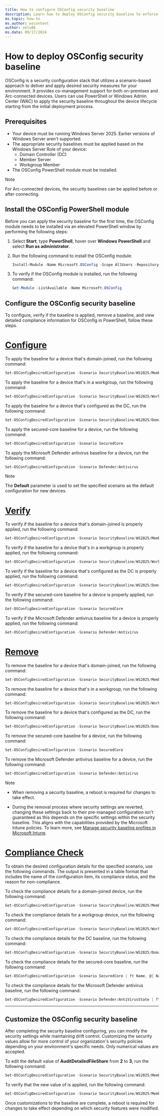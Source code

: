 ```yaml
---
title: How to configure OSConfig security baseline
description: Learn how to deploy OSConfig security baseline to enforce granular security settings to better protect and harden your Windows Server 2025 environment.
ms.topic: how-to
ms.author: wscontent
author: xelu86
ms.date: 09/17/2024
---
```


# How to deploy OSConfig security baseline

OSConfig is a security configuration stack that utilizes a scenario-based approach to deliver and apply desired security measures for your environment. It provides co-management support for both on-premises and Arc-connected devices. Users can use PowerShell or Windows Admin Center (WAC) to apply the security baseline throughout the device lifecycle starting from the initial deployment process.

## Prerequisites

- Your device must be running Windows Server 2025. Earlier versions of Windows Server aren't supported.
- The appropriate security baselines must be applied based on the Windows Server Role of your device:
  - Domain Controller (DC)
  - Member Server
  - Workgroup Member
- The OSConfig PowerShell module must be installed.

> [!NOTE]
> For Arc-connected devices, the security baselines can be applied before or after connecting.

## Install the OSConfig PowerShell module

Before you can apply the security baseline for the first time, the OSConfig module needs to be installed via an elevated PowerShell window by performing the following steps:

1. Select **Start**, type **PowerShell**, hover over **Windows PowerShell** and select **Run as administrator**.

1. Run the following command to install the OSConfig module:

   ```powershell
   Install-Module -Name Microsoft.OSConfig -Scope AllUsers -Repository PSGallery -Force
   ```

1. To verify if the OSConfig module is installed, run the following command:

   ```powershell
   Get-Module -ListAvailable -Name Microsoft.OSConfig
   ```

## Configure the OSConfig security baseline

To configure, verify if the baseline is applied, remove a baseline, and view detailed compliance information for OSConfig in PowerShell, follow these steps.

# [Configure](#tab/configure)

To apply the baseline for a device that's domain-joined, run the following command:

```powershell
Set-OSConfigDesiredConfiguration -Scenario SecurityBaseline/WS2025/MemberServer
```

To apply the baseline for a device that's in a workgroup, run the following command:

```powershell
Set-OSConfigDesiredConfiguration -Scenario SecurityBaseline/WS2025/WorkgroupMember
```

To apply the baseline for a device that's configured as the DC, run the following command:

```powershell
Set-OSConfigDesiredConfiguration -Scenario SecurityBaseline/WS2025/DomainController
```

To apply the secured-core baseline for a device, run the following command:

```powershell
Set-OSConfigDesiredConfiguration -Scenario SecuredCore
```

To apply the Microsoft Defender antivirus baseline for a device, run the following command:

```powershell
Set-OSConfigDesiredConfiguration -Scenario Defender/Antivirus
```

> [!NOTE]
> The **Default** parameter is used to set the specified scenario as the default configuration for new devices.

# [Verify](#tab/verify)

To verify if the baseline for a device that's domain-joined is properly applied, run the following command:

```powershell
Get-OSConfigDesiredConfiguration -Scenario SecurityBaseline/WS2025/MemberServer
```

To verify if the baseline for a device that's in a workgroup is properly applied, run the following command:

```powershell
Get-OSConfigDesiredConfiguration -Scenario SecurityBaseline/WS2025/WorkgroupMember
```

To verify if the baseline for a device that's configured as the DC is properly applied, run the following command:

```powershell
Get-OSConfigDesiredConfiguration -Scenario SecurityBaseline/WS2025/DomainController
```

To verify if the secured-core baseline for a device is properly applied, run the following command:

```powershell
Get-OSConfigDesiredConfiguration -Scenario SecuredCore
```

To verify if the Microsoft Defender antivirus baseline for a device is properly applied, run the following command:

```powershell
Get-OSConfigDesiredConfiguration -Scenario Defender/Antivirus
```

# [Remove](#tab/remove)

To remove the baseline for a device that's domain-joined, run the following command:

```powershell
Set-OSConfigDesiredConfiguration -Scenario SecurityBaseline/WS2025/MemberServer
```

To remove the baseline for a device that's in a workgroup, run the following command:

```powershell
Set-OSConfigDesiredConfiguration -Scenario SecurityBaseline/WS2025/WorkgroupMember
```

To remove the baseline for a device that's configured as the DC, run the following command:

```powershell
Set-OSConfigDesiredConfiguration -Scenario SecurityBaseline/WS2025/DomainController
```

To remove the secured-core baseline for a device, run the following command:

```powershell
Set-OSConfigDesiredConfiguration -Scenario SecuredCore
```

To remove the Microsoft Defender antivirus baseline for a device, run the following command:

```powershell
Set-OSConfigDesiredConfiguration -Scenario Defender/Antivirus
```

> [!NOTE]
>
> - When removing a security baseline, a reboot is required for changes to take effect.
>
> - During the removal process where security settings are reverted, changing these settings back to their pre-managed configuration isn't guaranteed as this depends on the specific settings within the security baseline. This aligns with the capabilities provided by the Microsoft Intune policies. To learn more, see [Manage security baseline profiles in Microsoft Intune](/mem/intune/protect/security-baselines-configure).

# [Compliance Check](#tab/compliance-check)

To obtain the desired configuration details for the specified scenario, use the following commands. The output is presented in a table format that includes the name of the configuration item, its compliance status, and the reason for non-compliance.

To check the compliance details for a domain-joined device, run the following command:

```powershell
Get-OSConfigDesiredConfiguration -Scenario SecurityBaseline/WS2025/MemberServer | ft Name, @{ Name = "Status"; Expression={$_.Compliance.Status} }, @{ Name = "Reason"; Expression={$_.Compliance.Reason} } -AutoSize -Wrap`
```

To check the compliance details for a workgroup device, run the following command:

```powershell
Get-OSConfigDesiredConfiguration -Scenario SecurityBaseline/WS2025/WorkgroupMember | ft Name, @{ Name = "Status"; Expression={$_.Compliance.Status} }, @{ Name = "Reason"; Expression={$_.Compliance.Reason} } -AutoSize -Wrap`
```

To check the compliance details for the DC baseline, run the following command:

```powershell
Get-OSConfigDesiredConfiguration -Scenario SecurityBaseline/WS2025/DomainController | ft Name, @{ Name = "Status"; Expression={$_.Compliance.Status} }, @{ Name = "Reason"; Expression={$_.Compliance.Reason} } -AutoSize -Wrap`
```

To check the compliance details for the secured-core baseline, run the following command:

```powershell
Get-OSConfigDesiredConfiguration -Scenario SecuredCore | ft Name, @{ Name = "Status"; Expression={$_.Compliance.Status} }, @{ Name = "Reason"; Expression={$_.Compliance.Reason} } -AutoSize -Wrap`
```

To check the compliance details for the Microsoft Defender antivirus baseline, run the following command:

```powershell
Get-OSConfigDesiredConfiguration -Scenario Defender/AntiVirusState | ft Name, @{ Name = "Status"; Expression={$_.Compliance.Status} }, @{ Name = "Reason"; Expression={$_.Compliance.Reason} } -AutoSize -Wrap 
```

---

## Customize the OSConfig security baseline

After completing the security baseline configuring, you can modify the security settings while maintaining drift control. Customizing the security values allow for more control of your organization's security policies depending on your environment's specific needs. Only numerical values are accepted.

To edit the default value of **AuditDetailedFileShare** from **2** to **3**, run the following command:

```powershell
Set-OSConfigDesiredConfiguration -Scenario SecurityBaseline/WS2025/MemberServer -Name AuditDetailedFileShare -Value 3 
```

To verify that the new value of is applied, run the following command:

```powershell
Get-OSConfigDesiredConfiguration -Scenario SecurityBaseline/WS2025/MemberServer -Name AuditDetailedFileShare 
```

Once customizations to the baseline are complete, a reboot is required for changes to take effect depending on which security features were modified.
